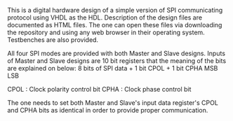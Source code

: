 This is a digital hardware design of a simple version of SPI communicating protocol using VHDL as the HDL. 
Description of the design files are documented as HTML files. The one can open these files via downloading the repository and using any web browser in their operating system. Testbenches are also provided.

All four SPI modes are provided with both Master and Slave designs. Inputs of Master and Slave designs are 10 bit registers that the meaning of the bits are explained on below:
8 bits of SPI data + 1 bit CPOL + 1 bit CPHA
MSB                                      LSB

CPOL  : Clock polarity control bit
CPHA  : Clock phase control bit

The one needs to set both Master and Slave's input data register's CPOL and CPHA bits as identical in order to provide proper communication.
